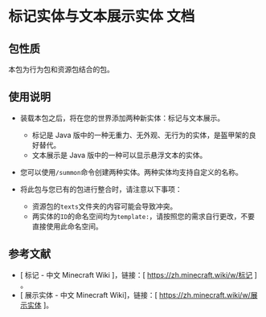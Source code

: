 # 标记实体与文本展示实体 文档

## 包性质

本包为行为包和资源包结合的包。

## 使用说明

* 装载本包之后，将在您的世界添加两种新实体：标记与文本展示。
  * 标记是 Java 版中的一种无重力、无外观、无行为的实体，是盔甲架的良好替代。
  * 文本展示是 Java 版中的一种可以显示悬浮文本的实体。

* 您可以使用`/summon`命令创建两种实体。两种实体均支持自定义的名称。

* 将此包与您已有的包进行整合时，请注意以下事项：
  * 资源包的`texts`文件夹的内容可能会导致冲突。
  * 两实体的`ID`的命名空间均为`template:`，请按照您的需求自行更改，不要直接使用此命名空间。

## 参考文献

* [ 标记 - 中文 Minecraft Wiki ]，链接：[ https://zh.minecraft.wiki/w/标记 ] 。
* [ 展示实体 - 中文 Minecraft Wiki]，链接：[ https://zh.minecraft.wiki/w/展示实体 ]。
